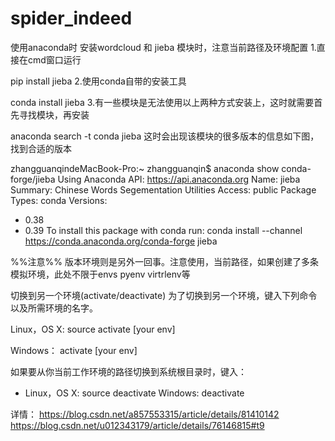 # spider_indeed

使用anaconda时 安装wordcloud 和 jieba 模块时，注意当前路径及环境配置
1.直接在cmd窗口运行

pip install jieba
2.使用conda自带的安装工具

conda install jieba
3.有一些模块是无法使用以上两种方式安装上，这时就需要首先寻找模块，再安装

anaconda search -t conda jieba
这时会出现该模块的很多版本的信息如下图，找到合适的版本


zhangguanqindeMacBook-Pro:~ zhangguanqin$ anaconda show conda-forge/jieba
Using Anaconda API: https://api.anaconda.org
Name:    jieba
Summary: Chinese Words Segementation Utilities
Access:  public
Package Types:  conda
Versions:
   + 0.38
   + 0.39
To install this package with conda run:
     conda install --channel https://conda.anaconda.org/conda-forge jieba
  
 %%注意%%
 版本环境则是另外一回事。注意使用，当前路径，如果创建了多条模拟环境，此处不限于envs pyenv  virtrlenv等
 
 
 切换到另一个环境(activate/deactivate)
为了切换到另一个环境，键入下列命令以及所需环境的名字。

Linux，OS X:
source activate [your env]

Windows：
activate [your env]

如果要从你当前工作环境的路径切换到系统根目录时，键入： 
- Linux，OS X:
source deactivate
Windows:
deactivate

详情：
https://blog.csdn.net/a857553315/article/details/81410142
https://blog.csdn.net/u012343179/article/details/76146815#t9

 